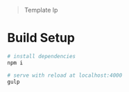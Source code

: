> Template lp
# Build Setup


``` bash
# install dependencies
npm i

# serve with reload at localhost:4000
gulp

```


